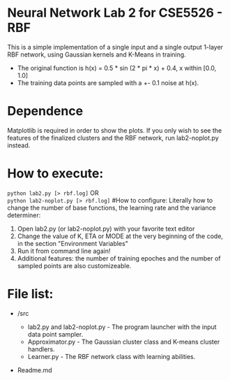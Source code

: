 # Neural Network Lab 2 for CSE5526 - RBF
This is a simple implementation of a single input and a single output 1-layer RBF network, using Gaussian kernels and K-Means in training. 
- The original function is h(x) = 0.5 * sin (2 * pi * x) + 0.4, x within [0.0, 1.0]
- The training data points are sampled with a +- 0.1 noise at h(x). 

# Dependence
Matplotlib is required in order to show the plots. If you only wish to see the features of the finalized clusters and the RBF network, run lab2-noplot.py instead.
# How to execute:
`python lab2.py [> rbf.log]`
OR  
`python lab2-noplot.py [> rbf.log]`
#How to configure:
Literally how to change the number of base functions, the learning rate and the variance determiner:  
1. Open lab2.py (or lab2-noplot.py) with your favorite text editor  
2. Change the value of K, ETA or MODE at the very beginning of the code, in the section "Environment Variables"  
3. Run it from command line again!  
4. Additional features: the number of training epoches and the number of sampled points are also customizeable. 
# File list:
- /src
	- lab2.py and lab2-noplot.py - The program launcher with the input data point sampler.
	- Approximator.py - The Gaussian cluster class and K-means cluster handlers.
	- Learner.py - The RBF network class with learning abilities.

- Readme.md 
